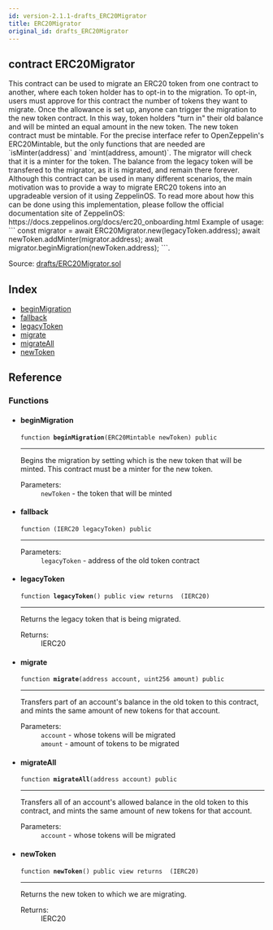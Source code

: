 ```yaml
---
id: version-2.1.1-drafts_ERC20Migrator
title: ERC20Migrator
original_id: drafts_ERC20Migrator
---
```


<div class="contract-doc"><div class="contract"><h2 class="contract-header"><span class="contract-kind">contract</span> ERC20Migrator</h2><p class="description">This contract can be used to migrate an ERC20 token from one contract to another, where each token holder has to opt-in to the migration. To opt-in, users must approve for this contract the number of tokens they want to migrate. Once the allowance is set up, anyone can trigger the migration to the new token contract. In this way, token holders &quot;turn in&quot; their old balance and will be minted an equal amount in the new token. The new token contract must be mintable. For the precise interface refer to OpenZeppelin&#x27;s ERC20Mintable, but the only functions that are needed are `isMinter(address)` and `mint(address, amount)`. The migrator will check that it is a minter for the token. The balance from the legacy token will be transfered to the migrator, as it is migrated, and remain there forever. Although this contract can be used in many different scenarios, the main motivation was to provide a way to migrate ERC20 tokens into an upgradeable version of it using ZeppelinOS. To read more about how this can be done using this implementation, please follow the official documentation site of ZeppelinOS: https://docs.zeppelinos.org/docs/erc20_onboarding.html Example of usage: ``` const migrator = await ERC20Migrator.new(legacyToken.address); await newToken.addMinter(migrator.address); await migrator.beginMigration(newToken.address); ```.</p><div class="source">Source: <a href="https://github.com/OpenZeppelin/zeppelin-solidity/blob/v2.1.1/contracts/drafts/ERC20Migrator.sol" target="_blank">drafts/ERC20Migrator.sol</a></div></div><div class="index"><h2>Index</h2><ul><li><a href="drafts_ERC20Migrator.html#beginMigration">beginMigration</a></li><li><a href="drafts_ERC20Migrator.html#">fallback</a></li><li><a href="drafts_ERC20Migrator.html#legacyToken">legacyToken</a></li><li><a href="drafts_ERC20Migrator.html#migrate">migrate</a></li><li><a href="drafts_ERC20Migrator.html#migrateAll">migrateAll</a></li><li><a href="drafts_ERC20Migrator.html#newToken">newToken</a></li></ul></div><div class="reference"><h2>Reference</h2><div class="functions"><h3>Functions</h3><ul><li><div class="item function"><span id="beginMigration" class="anchor-marker"></span><h4 class="name">beginMigration</h4><div class="body"><code class="signature">function <strong>beginMigration</strong><span>(ERC20Mintable newToken) </span><span>public </span></code><hr/><div class="description"><p>Begins the migration by setting which is the new token that will be minted. This contract must be a minter for the new token.</p></div><dl><dt><span class="label-parameters">Parameters:</span></dt><dd><div><code>newToken</code> - the token that will be minted</div></dd></dl></div></div></li><li><div class="item function"><span id="fallback" class="anchor-marker"></span><h4 class="name">fallback</h4><div class="body"><code class="signature">function <strong></strong><span>(IERC20 legacyToken) </span><span>public </span></code><hr/><dl><dt><span class="label-parameters">Parameters:</span></dt><dd><div><code>legacyToken</code> - address of the old token contract</div></dd></dl></div></div></li><li><div class="item function"><span id="legacyToken" class="anchor-marker"></span><h4 class="name">legacyToken</h4><div class="body"><code class="signature">function <strong>legacyToken</strong><span>() </span><span>public </span><span>view </span><span>returns  (IERC20) </span></code><hr/><div class="description"><p>Returns the legacy token that is being migrated.</p></div><dl><dt><span class="label-return">Returns:</span></dt><dd>IERC20</dd></dl></div></div></li><li><div class="item function"><span id="migrate" class="anchor-marker"></span><h4 class="name">migrate</h4><div class="body"><code class="signature">function <strong>migrate</strong><span>(address account, uint256 amount) </span><span>public </span></code><hr/><div class="description"><p>Transfers part of an account&#x27;s balance in the old token to this contract, and mints the same amount of new tokens for that account.</p></div><dl><dt><span class="label-parameters">Parameters:</span></dt><dd><div><code>account</code> - whose tokens will be migrated</div><div><code>amount</code> - amount of tokens to be migrated</div></dd></dl></div></div></li><li><div class="item function"><span id="migrateAll" class="anchor-marker"></span><h4 class="name">migrateAll</h4><div class="body"><code class="signature">function <strong>migrateAll</strong><span>(address account) </span><span>public </span></code><hr/><div class="description"><p>Transfers all of an account&#x27;s allowed balance in the old token to this contract, and mints the same amount of new tokens for that account.</p></div><dl><dt><span class="label-parameters">Parameters:</span></dt><dd><div><code>account</code> - whose tokens will be migrated</div></dd></dl></div></div></li><li><div class="item function"><span id="newToken" class="anchor-marker"></span><h4 class="name">newToken</h4><div class="body"><code class="signature">function <strong>newToken</strong><span>() </span><span>public </span><span>view </span><span>returns  (IERC20) </span></code><hr/><div class="description"><p>Returns the new token to which we are migrating.</p></div><dl><dt><span class="label-return">Returns:</span></dt><dd>IERC20</dd></dl></div></div></li></ul></div></div></div>
